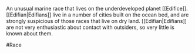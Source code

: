 An unusual marine race that lives on the underdeveloped planet <span class="political-bodies-places">[[Edifice]]</span>.
<span class="races">[[Edifian|Edifians]]</span> live in a number of cities built on the ocean bed, and are strongly suspicious of those races that live on dry land.  <span class="races">[[Edifian|Edifians]]</span> are not very enthusiastic about contact with outsiders, so very little is known about them.

#Race